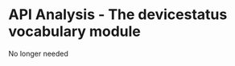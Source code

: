 API Analysis - The devicestatus vocabulary module
=================================================

No longer needed

